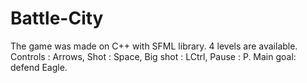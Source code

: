 # Battle-City
The game was made on C++ with SFML library. 
4 levels are available. 
Controls : Arrows, Shot : Space, Big shot : LCtrl, Pause : P. 
Main goal: defend Eagle.

